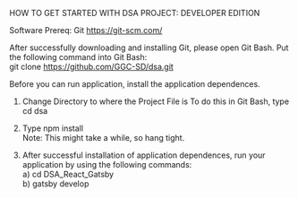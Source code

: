 HOW TO GET STARTED WITH DSA PROJECT: DEVELOPER EDITION

Software Prereq:
Git
https://git-scm.com/

After successfully downloading and installing Git, please open Git Bash.
  Put the following command into Git Bash:  
git clone https://github.com/GGC-SD/dsa.git

Before you can run application, install the application dependences. 

1) Change Directory to where the Project File is
  To do this in Git Bash, type   
cd dsa

  2) Type npm install  
Note: This might take a while, so hang tight.

  3) After successful installation of application dependences, run your application by using the following commands:  
  a) cd DSA_React_Gatsby  
b) gatsby develop



